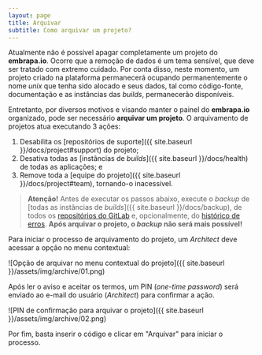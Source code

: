 ```yaml
---
layout: page
title: Arquivar
subtitle: Como arquivar um projeto?
---
```


Atualmente não é possível apagar completamente um projeto do **embrapa.io**. Ocorre que a remoção de dados é um tema sensível, que deve ser tratado com extremo cuidado. Por conta disso, neste momento, um projeto criado na plataforma permanecerá ocupando permanentemente o nome _unix_ que tenha sido alocado e seus dados, tal como código-fonte, documentação e as instâncias das _builds_, permanecerão disponíveis.

Entretanto, por diversos motivos e visando manter o painel do **embrapa.io** organizado, pode ser necessário **arquivar um projeto**. O arquivamento de projetos atua executando 3 ações:

1. Desabilita os [repositórios de suporte]({{ site.baseurl }}/docs/project#support) do projeto;
2. Desativa todas as [instâncias de _builds_]({{ site.baseurl }}/docs/health) de todas as aplicações; e
3. Remove toda a [equipe do projeto]({{ site.baseurl }}/docs/project#team), tornando-o inacessível.

> **Atenção!** Antes de executar os passos abaixo, execute o _backup_ de [todas as instâncias de _builds_]({{ site.baseurl }}/docs/backup), de todos os [repositórios do GitLab](https://git.embrapa.io) e, opcionalmente, do [histórico de erros](https://bug.embrapa.io). **Após arquivar o projeto, o _backup_ não será mais possível!**

Para iniciar o processo de arquivamento do projeto, um _Architect_ deve acessar a opção no menu contextual:

![Opção de arquivar no menu contextual do projeto]({{ site.baseurl }}/assets/img/archive/01.png)

Após ler o aviso e aceitar os termos, um PIN (_one-time password_) será enviado ao e-mail do usuário (_Architect_) para confirmar a ação.

![PIN de confirmação para arquivar o projeto]({{ site.baseurl }}/assets/img/archive/02.png)

Por fim, basta inserir o código e clicar em "Arquivar" para iniciar o processo.
